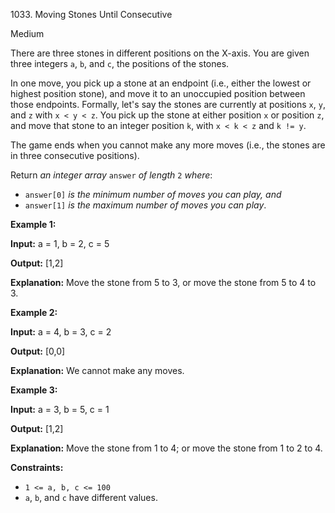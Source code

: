 1033\. Moving Stones Until Consecutive

Medium

There are three stones in different positions on the X-axis. You are given three integers `a`, `b`, and `c`, the positions of the stones.

In one move, you pick up a stone at an endpoint (i.e., either the lowest or highest position stone), and move it to an unoccupied position between those endpoints. Formally, let's say the stones are currently at positions `x`, `y`, and `z` with `x < y < z`. You pick up the stone at either position `x` or position `z`, and move that stone to an integer position `k`, with `x < k < z` and `k != y`.

The game ends when you cannot make any more moves (i.e., the stones are in three consecutive positions).

Return _an integer array_ `answer` _of length_ `2` _where_:

*   `answer[0]` _is the minimum number of moves you can play, and_
*   `answer[1]` _is the maximum number of moves you can play_.

**Example 1:**

**Input:** a = 1, b = 2, c = 5

**Output:** [1,2]

**Explanation:** Move the stone from 5 to 3, or move the stone from 5 to 4 to 3.

**Example 2:**

**Input:** a = 4, b = 3, c = 2

**Output:** [0,0]

**Explanation:** We cannot make any moves.

**Example 3:**

**Input:** a = 3, b = 5, c = 1

**Output:** [1,2]

**Explanation:** Move the stone from 1 to 4; or move the stone from 1 to 2 to 4.

**Constraints:**

*   `1 <= a, b, c <= 100`
*   `a`, `b`, and `c` have different values.